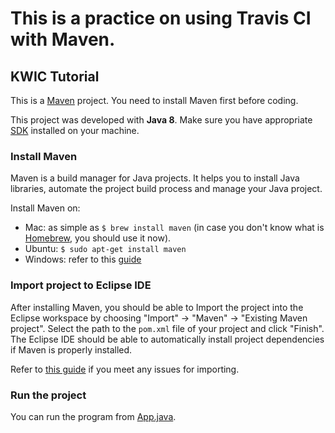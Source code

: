# This is a practice on using Travis CI with Maven.

## KWIC Tutorial
This is a [Maven](https://maven.apache.org/index.html) project. You need to install Maven first before coding.

This project was developed with **Java 8**. Make sure you have appropriate [SDK](http://www.oracle.com/technetwork/java/javase/downloads/jdk8-downloads-2133151.html) installed on your machine.

### Install Maven
Maven is a build manager for Java projects. It helps you to install Java libraries, automate the project build process and manage your Java project.

Install Maven on:
* Mac: as simple as `$ brew install maven` (in case you don't know what is [Homebrew](http://brew.sh/), you should use it now).
* Ubuntu: `$ sudo apt-get install maven`
* Windows: refer to this [guide](https://www.mkyong.com/maven/how-to-install-maven-in-windows/)

### Import project to Eclipse IDE
After installing Maven, you should be able to Import the project into the Eclipse workspace by choosing "Import" -> "Maven" -> "Existing Maven project". Select the path to the `pom.xml` file of your project and click "Finish". The Eclipse IDE should be able to automatically install project dependencies if Maven is properly installed.

Refer to [this guide](http://stackoverflow.com/questions/2061094/importing-maven-project-into-eclipse) if you meet any issues for importing.

### Run the project
You can run the program from [App.java](https://github.com/Gisonrg-in-NUS/KWIC-demo/blob/master/src/main/java/sg/edu/nus/comp/cs3219/App.java).
